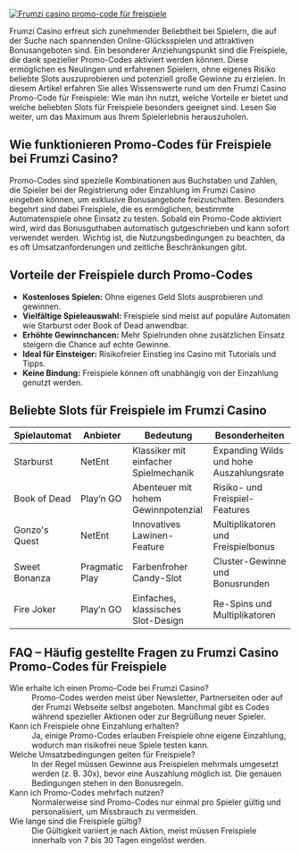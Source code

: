 [![Frumzi casino promo-code für freispiele](https://123-caf.pages.dev/gitsignup.png)](https://vrmoo.ru/Bt82HjjY)

<p>Frumzi Casino erfreut sich zunehmender Beliebtheit bei Spielern, die auf der Suche nach spannenden Online-Glücksspielen und attraktiven Bonusangeboten sind. Ein besonderer Anziehungspunkt sind die Freispiele, die dank spezieller Promo-Codes aktiviert werden können. Diese ermöglichen es Neulingen und erfahrenen Spielern, ohne eigenes Risiko beliebte Slots auszuprobieren und potenziell große Gewinne zu erzielen. In diesem Artikel erfahren Sie alles Wissenswerte rund um den Frumzi Casino Promo-Code für Freispiele: Wie man ihn nutzt, welche Vorteile er bietet und welche beliebten Slots für Freispiele besonders geeignet sind. Lesen Sie weiter, um das Maximum aus Ihrem Spielerlebnis herauszuholen.</p>  <h2>Wie funktionieren Promo-Codes für Freispiele bei Frumzi Casino?</h2> <p>Promo-Codes sind spezielle Kombinationen aus Buchstaben und Zahlen, die Spieler bei der Registrierung oder Einzahlung im Frumzi Casino eingeben können, um exklusive Bonusangebote freizuschalten. Besonders begehrt sind dabei Freispiele, die es ermöglichen, bestimmte Automatenspiele ohne Einsatz zu testen. Sobald ein Promo-Code aktiviert wird, wird das Bonusguthaben automatisch gutgeschrieben und kann sofort verwendet werden. Wichtig ist, die Nutzungsbedingungen zu beachten, da es oft Umsatzanforderungen und zeitliche Beschränkungen gibt.</p>  <h2>Vorteile der Freispiele durch Promo-Codes</h2> <ul> <li><strong>Kostenloses Spielen:</strong> Ohne eigenes Geld Slots ausprobieren und gewinnen.</li> <li><strong>Vielfältige Spieleauswahl:</strong> Freispiele sind meist auf populäre Automaten wie Starburst oder Book of Dead anwendbar.</li> <li><strong>Erhöhte Gewinnchancen:</strong> Mehr Spielrunden ohne zusätzlichen Einsatz steigern die Chance auf echte Gewinne.</li> <li><strong>Ideal für Einsteiger:</strong> Risikofreier Einstieg ins Casino mit Tutorials und Tipps.</li> <li><strong>Keine Bindung:</strong> Freispiele können oft unabhängig von der Einzahlung genutzt werden.</li> </ul>  <h2>Beliebte Slots für Freispiele im Frumzi Casino</h2> <table> <thead> <tr> <th>Spielautomat</th> <th>Anbieter</th> <th>Bedeutung</th> <th>Besonderheiten</th> </tr> </thead> <tbody> <tr> <td>Starburst</td> <td>NetEnt</td> <td>Klassiker mit einfacher Spielmechanik</td> <td>Expanding Wilds und hohe Auszahlungsrate</td> </tr> <tr> <td>Book of Dead</td> <td>Play’n GO</td> <td>Abenteuer mit hohem Gewinnpotenzial</td> <td>Risiko- und Freispiel-Features</td> </tr> <tr> <td>Gonzo's Quest</td> <td>NetEnt</td> <td>Innovatives Lawinen-Feature</td> <td>Multiplikatoren und Freispielbonus</td> </tr> <tr> <td>Sweet Bonanza</td> <td>Pragmatic Play</td> <td>Farbenfroher Candy-Slot</td> <td>Cluster-Gewinne und Bonusrunden</td> </tr> <tr> <td>Fire Joker</td> <td>Play’n GO</td> <td>Einfaches, klassisches Slot-Design</td> <td>Re-Spins und Multiplikatoren</td> </tr> </tbody> </table>  <h2>FAQ – Häufig gestellte Fragen zu Frumzi Casino Promo-Codes für Freispiele</h2> <dl> <dt>Wie erhalte ich einen Promo-Code bei Frumzi Casino?</dt> <dd>Promo-Codes werden meist über Newsletter, Partnerseiten oder auf der Frumzi Webseite selbst angeboten. Manchmal gibt es Codes während spezieller Aktionen oder zur Begrüßung neuer Spieler.</dd>  <dt>Kann ich Freispiele ohne Einzahlung erhalten?</dt> <dd>Ja, einige Promo-Codes erlauben Freispiele ohne eigene Einzahlung, wodurch man risikofrei neue Spiele testen kann.</dd>  <dt>Welche Umsatzbedingungen gelten für Freispiele?</dt> <dd>In der Regel müssen Gewinne aus Freispielen mehrmals umgesetzt werden (z. B. 30x), bevor eine Auszahlung möglich ist. Die genauen Bedingungen stehen in den Bonusregeln.</dd>  <dt>Kann ich Promo-Codes mehrfach nutzen?</dt> <dd>Normalerweise sind Promo-Codes nur einmal pro Spieler gültig und personalisiert, um Missbrauch zu vermeiden.</dd>  <dt>Wie lange sind die Freispiele gültig?</dt> <dd>Die Gültigkeit variiert je nach Aktion, meist müssen Freispiele innerhalb von 7 bis 30 Tagen eingelöst werden.</dd> </dl>